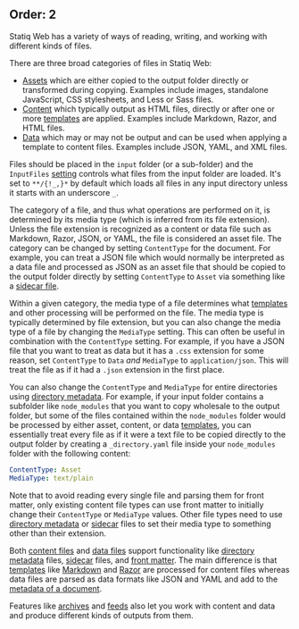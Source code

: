 Order: 2
---
Statiq Web has a variety of ways of reading, writing, and working with different kinds of files.

There are three broad categories of files in Statiq Web:
- [Assets](xref:web-assets) which are either copied to the output folder directly or transformed during copying. Examples include images, standalone JavaScript, CSS stylesheets, and Less or Sass files.
- [Content](xref:web-content) which typically output as HTML files, directly or after one or more [templates](xref:web-templates) are applied. Examples include Markdown, Razor, and HTML files.
- [Data](xref:web-data) which may or may not be output and can be used when applying a template to content files. Examples include JSON, YAML, and XML files.

Files should be placed in the `input` folder (or a sub-folder) and the `InputFiles` [setting](xref:web-settings) controls what files from the input folder are loaded. It's set to `**/{!_,}*` by default which loads all files in any input directory unless it starts with an underscore `_`.

The category of a file, and thus what operations are performed on it, is determined by its media type (which is inferred from its file extension). Unless the file extension is recognized as a content or data file such as Markdown, Razor, JSON, or YAML, the file is considered an asset file. The category can be changed by setting `ContentType` for the document. For example, you can treat a JSON file which would normally be interpreted as a data file and processed as JSON as an asset file that should be copied to the output folder directly by setting `ContentType` to `Asset` via something like a [sidecar file](xref:web-sidecar-files).

Within a given category, the media type of a file determines what [templates](xref:web-templates) and other processing will be performed on the file. The media type is typically determined by file extension, but you can also change the media type of a file by changing the `MediaType` setting. This can often be useful in combination with the `ContentType` setting. For example, if you have a JSON file that you want to treat as data but it has a `.css` extension for some reason, set `ContentType` to `Data` _and_ `MediaType` to `application/json`. This will treat the file as if it had a `.json` extension in the first place.

You can also change the `ContentType` and `MediaType` for entire directories using [directory metadata](xref:web-directory-metadata). For example, if your input folder contains a subfolder like `node_modules` that you want to copy wholesale to the output folder, but some of the files contained within the `node_modules` folder would be processed by either asset, content, or data [templates](xref:web-templates), you can essentially treat every file as if it were a text file to be copied directly to the output folder by creating a `_directory.yaml` file inside your `node_modules` folder with the following content:

```yaml
ContentType: Asset
MediaType: text/plain
```

Note that to avoid reading every single file and parsing them for front matter, only existing content file types can use front matter to initially change their `ContentType` or `MediaType` values. Other file types need to use [directory metadata](xref:web-directory-metadata) or [sidecar](xref:web-sidecar-files) files to set their media type to something other than their extension.

Both [content files](xref:web-content) and [data files](xref:web-data) support functionality like [directory metadata](xref:web-directory-metadata) files, [sidecar](xref:web-sidecar-files) files, and [front matter](xref:web-front-matter). The main difference is that [templates](xref:web-templates) like [Markdown](xref:template-languages#markdown) and [Razor](xref:template-languages#razor) are processed for content files whereas data files are parsed as data formats like JSON and YAML and add to the [metadata of a document](xref:documents-and-metadata).

Features like [archives](xref:web-archives) and [feeds](xref:web-feeds) also let you work with content and data and produce different kinds of outputs from them.